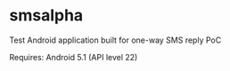 # smsalpha

Test Android application built for one-way SMS reply PoC

Requires: Android 5.1 (API level 22)

